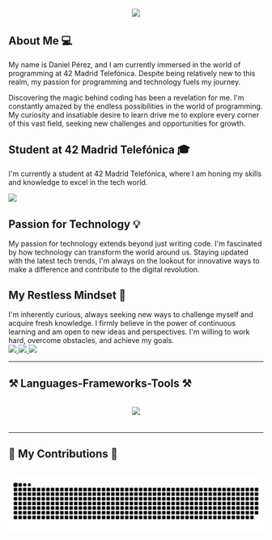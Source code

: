 <h3 align="center">
    <img src="https://readme-typing-svg.herokuapp.com/?font=Righteous&size=35&center=true&vCenter=true&width=500&height=70&duration=4000&lines=Hi+There!+👋;+I'm+Daniel+Pérez!;" />
</h3>

<h2>About Me 💻  </h2>
My name is Daniel Pérez, and I am currently immersed in the world of programming at 42 Madrid Telefónica. Despite being relatively new to this realm, my passion for programming and technology fuels my journey.

Discovering the magic behind coding has been a revelation for me. I'm constantly amazed by the endless possibilities in the world of programming. My curiosity and insatiable desire to learn drive me to explore every corner of this vast field, seeking new challenges and opportunities for growth.

<h2>Student at 42 Madrid Telefónica 🎓  </h2>
I'm currently a student at 42 Madrid Telefónica, where I am honing my skills and knowledge to excel in the tech world.

<br/>

![](https://repository-images.githubusercontent.com/237800104/dfc69080-46fb-11eb-9413-0f02ce8f5532)

<div>

<h2>Passion for Technology 💡  </h2>
My passion for technology extends beyond just writing code. I'm fascinated by how technology can transform the world around us. Staying updated with the latest tech trends, I'm always on the lookout for innovative ways to make a difference and contribute to the digital revolution.

<h2>My Restless Mindset 🚀  </h2>
I'm inherently curious, always seeking new ways to challenge myself and acquire fresh knowledge. I firmly believe in the power of continuous learning and am open to new ideas and perspectives. I'm willing to work hard, overcome obstacles, and achieve my goals.
 
 </div>
 
<div> 
  <a href="mailto:dani.mm.0503@gmail.com">
    <img src="https://img.shields.io/badge/Gmail-333333?style=for-the-badge&logo=gmail&logoColor=red" />
  </a>
  <a href="https://www.linkedin.com/in/daniel-pérez-ayuso-b71230295/"_blank">
    <img src="https://img.shields.io/badge/LinkedIn-0077B5?style=for-the-badge&logo=linkedin&logoColor=white" target="_blank" />
  </a>
  <a href="https://dperez-a.github.io" target="_blank">
     <img src="https://img.shields.io/badge/Portfolio-FF5722?style=for-the-badge&logo=todoist&logoColor=white" target="_blank" /> <!-- sqlite, safari, google-chrome are other good icon options -->
  </a>
</div>

 <hr/>
 
<h2>⚒️ Languages-Frameworks-Tools ⚒️</h2>
<br/>
<div align="center">
    <img src="https://skillicons.dev/icons?i=c,vscode,github,git" /><br>
</div>

<br/>
<hr/>

<div>
  <h2>🐍 My Contributions 🐍</h2>
  <br>
  <img alt="snake eating my contributions" src="https://raw.githubusercontent.com/salesp07/salesp07/output/github-contribution-grid-snake.svg" />
  
  <br/><br/><br/>
</div>
